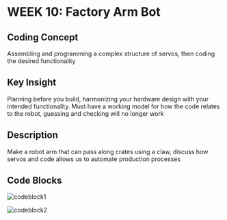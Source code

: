 # WEEK 10: Factory Arm Bot

## Coding Concept

Assembling and programming a complex structure of servos, then coding the desired functionality

## Key Insight

Planning before you build, harmonizing your hardware design with your intended functionality. Must have a working model for how the code relates to the robot, guessing and checking will no longer work

## Description

Make a robot arm that can pass along crates using a claw, discuss how servos and code allows us to automate production processes

## Code Blocks

![codeblock1](https://lh5.googleusercontent.com/l9SgPgf_itH5FddJHa4zpBx2JJwFMROYifp59qGze1tx7x4SF8sd2co5OoG1MZToj9E0kvLmNyZX_QNbWHd7=w3360-h1862-rw)

![codeblock2](https://lh5.googleusercontent.com/HnDSgIKIX7O_wbp1a2BE9StDN2UKUGf22v4Q6Uq6AB1oarDHagHArGmiskiC28iYXQlTrANNJ1A2nEma7xOO=w3360-h1862)


